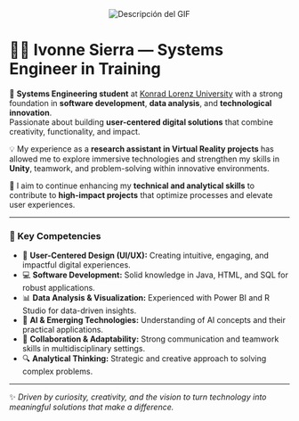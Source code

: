 
<div align="center">
  <img src="[https://github.com/user-attachments/assets/7ff1c3c5-c296-49ba-a559-541f4867bc5b](https://co.pinterest.com/pin/1548181166173133/)" alt="Descripción del GIF">
</div>

# 👩‍💻 Ivonne Sierra — Systems Engineer in Training

🚀 **Systems Engineering student** at [Konrad Lorenz University](https://www.konradlorenz.edu.co/) with a strong foundation in **software development**, **data analysis**, and **technological innovation**.  
Passionate about building **user-centered digital solutions** that combine creativity, functionality, and impact.

💡 My experience as a **research assistant in Virtual Reality projects** has allowed me to explore immersive technologies and strengthen my skills in **Unity**, teamwork, and problem-solving within innovative environments.

🎯 I aim to continue enhancing my **technical and analytical skills** to contribute to **high-impact projects** that optimize processes and elevate user experiences.

---

### 🧠 Key Competencies

- 🎨 **User-Centered Design (UI/UX):** Creating intuitive, engaging, and impactful digital experiences.  
- 💻 **Software Development:** Solid knowledge in Java, HTML, and SQL for robust applications.  
- 📊 **Data Analysis & Visualization:** Experienced with Power BI and R Studio for data-driven insights.  
- 🤖 **AI & Emerging Technologies:** Understanding of AI concepts and their practical applications.  
- 🤝 **Collaboration & Adaptability:** Strong communication and teamwork skills in multidisciplinary settings.  
- 🔍 **Analytical Thinking:** Strategic and creative approach to solving complex problems.  

---

✨ *Driven by curiosity, creativity, and the vision to turn technology into meaningful solutions that make a difference.*

